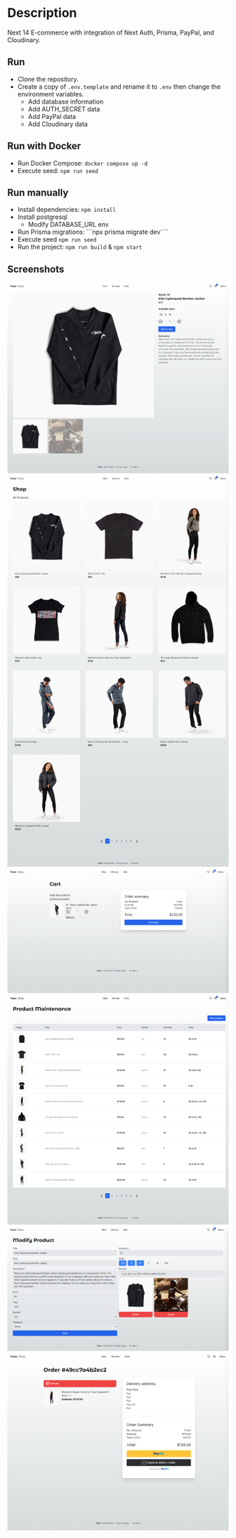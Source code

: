 # Description

Next 14 E-commerce with integration of Next Auth, Prisma, PayPal, and Cloudinary.

## Run

- Clone the repository.
- Create a copy of `.env.template` and rename it to `.env` then change the environment variables.
  - Add database information
  - Add AUTH_SECRET data
  - Add PayPal data
  - Add Cloudinary data

## Run with Docker

- Run Docker Compose: `docker compose up -d`
- Execute seed: `npm run seed`

## Run manually

- Install dependencies: `npm install`
- Install postgresql
  - Modify DATABASE_URL env
- Run Prisma migrations: ```npx prisma migrate dev````
- Execute seed `npm run seed`
- Run the project: `npm run build` & `npm start`

## Screenshots

![](https://github.com/damian-git-99/e-commerce-next/blob/main/docs/screenshot1.png)
![](https://github.com/damian-git-99/e-commerce-next/blob/main/docs/screenshot2.png)
![](https://github.com/damian-git-99/e-commerce-next/blob/main/docs/screenshot3.png)
![](https://github.com/damian-git-99/e-commerce-next/blob/main/docs/screenshot4.png)
![](https://github.com/damian-git-99/e-commerce-next/blob/main/docs/screenshot5.png)
![](https://github.com/damian-git-99/e-commerce-next/blob/main/docs/screenshot6.png)
